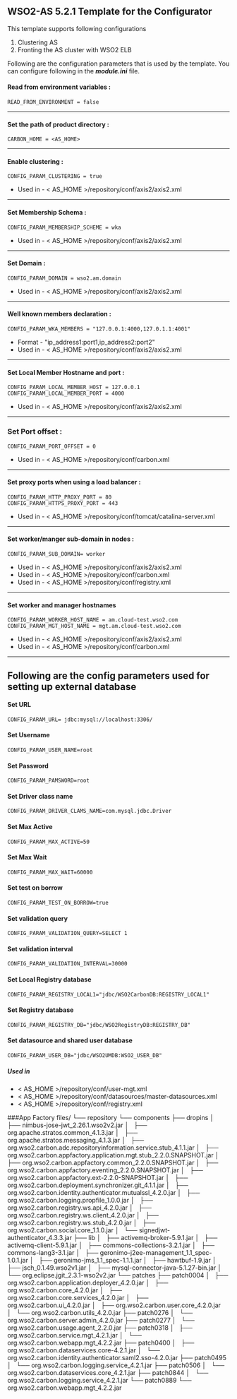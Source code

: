 WSO2-AS 5.2.1 Template for the Configurator
-------------------------------------------------------------------------------------

This template supports following configurations

1. Clustering AS
2. Fronting the AS cluster with WSO2 ELB

Following are the configuration parameters that is used by the template.
You can configure following in the ***module.ini*** file.

#### Read from environment variables :


    READ_FROM_ENVIRONMENT = false
 

-------------------------------------------------------------------------------------

#### Set the path of product directory :

    CARBON_HOME = <AS_HOME>

---

#### Enable clustering : 

    CONFIG_PARAM_CLUSTERING = true

* Used in - < AS_HOME >/repository/conf/axis2/axis2.xml

---

#### Set Membership Schema :

    CONFIG_PARAM_MEMBERSHIP_SCHEME = wka

* Used in - < AS_HOME >/repository/conf/axis2/axis2.xml

---
        
#### Set Domain :

    CONFIG_PARAM_DOMAIN = wso2.am.domain

* Used in - < AS_HOME >/repository/conf/axis2/axis2.xml

---

#### Well known members declaration :

    CONFIG_PARAM_WKA_MEMBERS = "127.0.0.1:4000,127.0.1.1:4001"

* Format - "ip_address1:port1,ip_address2:port2"
* Used in - < AS_HOME >/repository/conf/axis2/axis2.xml

---

#### Set Local Member Hostname and port :

    CONFIG_PARAM_LOCAL_MEMBER_HOST = 127.0.0.1
    CONFIG_PARAM_LOCAL_MEMBER_PORT = 4000

* Used in - < AS_HOME >/repository/conf/axis2/axis2.xml

---

### Set Port offset :

    CONFIG_PARAM_PORT_OFFSET = 0

* Used in - < AS_HOME >/repository/conf/carbon.xml

---
#### Set proxy ports when using a load balancer :

    CONFIG_PARAM_HTTP_PROXY_PORT = 80
    CONFIG_PARAM_HTTPS_PROXY_PORT = 443

* Used in - < AS_HOME >/repository/conf/tomcat/catalina-server.xml

---
#### Set worker/manger sub-domain in nodes  :

    CONFIG_PARAM_SUB_DOMAIN= worker

 * Used in - < AS_HOME >/repository/conf/axis2/axis2.xml
 * Used in - < AS_HOME >/repository/conf/carbon.xml
 * Used in - < AS_HOME >/repository/conf/registry.xml

---
#### Set worker and manager hostnames

    CONFIG_PARAM_WORKER_HOST_NAME = am.cloud-test.wso2.com
    CONFIG_PARAM_MGT_HOST_NAME = mgt.am.cloud-test.wso2.com

* Used in - < AS_HOME >/repository/conf/axis2/axis2.xml
* Used in - < AS_HOME >/repository/conf/carbon.xml

---

## Following are the config parameters used for setting up external database 
#### Set URL

    CONFIG_PARAM_URL= jdbc:mysql://localhost:3306/

#### Set Username

    CONFIG_PARAM_USER_NAME=root

#### Set Password
```
CONFIG_PARAM_PAMSWORD=root
```
#### Set Driver class name

    CONFIG_PARAM_DRIVER_CLAMS_NAME=com.mysql.jdbc.Driver

#### Set Max Active

    CONFIG_PARAM_MAX_ACTIVE=50

#### Set Max Wait

    CONFIG_PARAM_MAX_WAIT=60000

#### Set test on borrow

    CONFIG_PARAM_TEST_ON_BORROW=true

#### Set validation query
    CONFIG_PARAM_VALIDATION_QUERY=SELECT 1

#### Set validation interval

    CONFIG_PARAM_VALIDATION_INTERVAL=30000

#### Set Local Registry database

    CONFIG_PARAM_REGISTRY_LOCAL1="jdbc/WSO2CarbonDB:REGISTRY_LOCAL1"

#### Set Registry database

    CONFIG_PARAM_REGISTRY_DB="jdbc/WSO2RegistryDB:REGISTRY_DB"

#### Set datasource and shared user database

    CONFIG_PARAM_USER_DB="jdbc/WSO2UMDB:WSO2_USER_DB"

##### Used in 

* < AS_HOME >/repository/conf/user-mgt.xml
* < AS_HOME >/repository/conf/datasources/master-datasources.xml
* < AS_HOME >/repository/conf/registry.xml

###App Factory
files/
└── repository
        └── components
            ├── dropins
            │   ├── nimbus-jose-jwt_2.26.1.wso2v2.jar
            │   ├── org.apache.stratos.common_4.1.3.jar
            │   ├── org.apache.stratos.messaging_4.1.3.jar
            │   ├── org.wso2.carbon.adc.repositoryinformation.service.stub_4.1.1.jar
            │   ├── org.wso2.carbon.appfactory.application.mgt.stub_2.2.0.SNAPSHOT.jar
            │   ├── org.wso2.carbon.appfactory.common_2.2.0.SNAPSHOT.jar
            │   ├── org.wso2.carbon.appfactory.eventing_2.2.0.SNAPSHOT.jar
            │   ├── org.wso2.carbon.appfactory.ext-2.2.0-SNAPSHOT.jar
            │   ├── org.wso2.carbon.deployment.synchronizer.git_4.1.1.jar
            │   ├── org.wso2.carbon.identity.authenticator.mutualssl_4.2.0.jar
            │   ├── org.wso2.carbon.logging.propfile_1.0.0.jar
            │   ├── org.wso2.carbon.registry.ws.api_4.2.0.jar
            │   ├── org.wso2.carbon.registry.ws.client_4.2.0.jar
            │   ├── org.wso2.carbon.registry.ws.stub_4.2.0.jar
            │   ├── org.wso2.carbon.social.core_1.1.0.jar
            │   └── signedjwt-authenticator_4.3.3.jar
            ├── lib
            │   ├── activemq-broker-5.9.1.jar
            │   ├── activemq-client-5.9.1.jar
            │   ├── commons-collections-3.2.1.jar
            │   ├── commons-lang3-3.1.jar
            │   ├── geronimo-j2ee-management_1.1_spec-1.0.1.jar
            │   ├── geronimo-jms_1.1_spec-1.1.1.jar
            │   ├── hawtbuf-1.9.jar
            │   ├── jsch_0.1.49.wso2v1.jar
            │   ├── mysql-connector-java-5.1.27-bin.jar
            │   └── org.eclipse.jgit_2.3.1-wso2v2.jar
            └── patches
                ├── patch0004
                │   ├── org.wso2.carbon.application.deployer_4.2.0.jar
                │   ├── org.wso2.carbon.core_4.2.0.jar
                │   ├── org.wso2.carbon.core.services_4.2.0.jar
                │   ├── org.wso2.carbon.ui_4.2.0.jar
                │   ├── org.wso2.carbon.user.core_4.2.0.jar
                │   └── org.wso2.carbon.utils_4.2.0.jar
                ├── patch0276
                │   └── org.wso2.carbon.server.admin_4.2.0.jar
                ├── patch0277
                │   └── org.wso2.carbon.usage.agent_2.2.0.jar
                ├── patch0318
                │   ├── org.wso2.carbon.service.mgt_4.2.1.jar
                │   └── org.wso2.carbon.webapp.mgt_4.2.2.jar
                ├── patch0400
                │   ├── org.wso2.carbon.dataservices.core-4.2.1.jar
                │   └── org.wso2.carbon.identity.authenticator.saml2.sso-4.2.0.jar
                ├── patch0495
                │   └── org.wso2.carbon.logging.service_4.2.1.jar
                ├── patch0506
                │   └── org.wso2.carbon.dataservices.core_4.2.1.jar
                ├── patch0844
                │   └── org.wso2.carbon.logging.service_4.2.1.jar
                └── patch0889
                    └── org.wso2.carbon.webapp.mgt_4.2.2.jar
